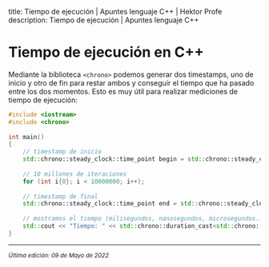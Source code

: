 title: Tiempo de ejecución | Apuntes lenguaje C++ | Hektor Profe
description: Tiempo de ejecución | Apuntes lenguaje C++

# Tiempo de ejecución en C++

Mediante la biblioteca `<chrono>` podemos generar dos timestamps, uno de inicio y otro de fin para restar ambos y conseguir el tiempo que ha pasado entre los dos momentos. Esto es muy útil para realizar mediciones de tiempo de ejecución:

```cpp
#include <iostream>
#include <chrono>
 
int main()
{
    // timestamp de inicio
    std::chrono::steady_clock::time_point begin = std::chrono::steady_clock::now();
 
    // 10 millones de iteraciones
    for (int i{0}; i < 10000000; i++);
 
    // timestamp de final
    std::chrono::steady_clock::time_point end = std::chrono::steady_clock::now();
 
    // mostramos el tiempo (milisegundos, nanosegundos, microsegundos...)
    std::cout << "Tiempo: " << std::chrono::duration_cast<std::chrono::milliseconds>(end - begin).count() << "ms" << std::endl;
}
```

___
<small class="edited"><i>Última edición: 09 de Mayo de 2022</i></small>